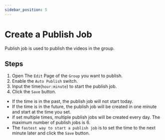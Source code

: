 ```yaml
---
sidebar_position: 5
---
```


# Create a Publish Job

Publish job is used to publish the videos in the group.

## Steps

1. Open The `Edit` Page of the `Group` you want to publish.
2. Enable the `Auto Publish` switch.
3. Input the time(`hour:minute`) to start the publish job.
4. Click the `Save` button.

- If the time is in the past, the publish job will not start today.
- If the time is in the future, the publish job will be created in one minute and start at the time you set.
- if set multiple times, multiple publish jobs will be created every day. The maximum number of publish jobs is 6.
- The `fastest way to start a publish job` is to set the time to the next minute later and click the `Save` button.
